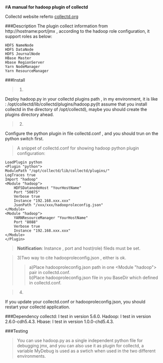 #**A manual for hadoop plugin of collectd**

Collectd website referto [collectd.org](collectd.org)

###Description
The plugin collect information from http://hostname:port/jmx , according to the hadoop role configuration, it support roles as below:

	HDFS NameNode
	HDFS DataNode
	HDFS JournalNode
	HBase Master
	Hbase RegionServer
	Yarn NodeManager
	Yarn ResourceManager

###Install
>1)
Deploy hadoop.py in your collectd plugins path , in my environment, it is like : /opt/collectd/lib/collectd/plugins/hadoop.py(It assume that you install collectd in the directory of /opt/collectd), maybe you should create the plugins directory ahead.

>2)
Configure the python plugin in file collectd.conf , and you should trun on the python switch first. 

>A snippet of collectd.conf for showing hadoop python plugin configuration:<br/>
>
    LoadPlugin python
	<Plugin "python">                                                                                                                                                                                                                           
	ModulePath "/opt/collectd/lib/collectd/plugins/"
    LogTraces true 
    Import "hadoop"
    <Module "hadoop">
        HDFSDatanodeHost "YourHostName"
        Port "50075"
        Verbose true 
        Instance "192.168.xxx.xxx" 
        JsonPath "/xxx/xxx/hadooproleconfig.json"
    </Module>
    <Module "hadoop">
        YARNResourceManager "YourHostName"
        Port "8088"
        Verbose true 
        Instance "192.168.xxx.xxx" 
    </Module>
    </Plugin>

>**Notification**:
>Instance , port and host(role) fileds must be set.

>3)Two way to cite hadooproleconfig.json , either is ok.<br/>
>>a)Place hadooproleconfig.json path in one <Module "hadoop">  </Module> pair in collectd.conf.<br/>
>>b)Place hadooproleconfig.json file in you BaseDir which defined in collectd.conf.

>4)
If you update your collectd.conf or hadooproleconfig.json, you should restart your collectd application.

###Dependency
	collectd:	I test in version 5.6.0.
	Hadoop:		I test in version 2.6.0-cdh5.4.3.
	Hbase:		I test in version 1.0.0-chd5.4.3.

###Testing
>You can use hadoop.py as a single independent python file for debugging jmx, and you can also use it as plugin for collectd, a variable MyDebug is used as a swtich when used in the two different environments.


